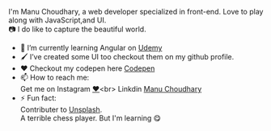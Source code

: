 
I'm Manu Choudhary, a web developer specialized in front-end. Love to play along with JavaScript,and UI.<br> 
📷 I do like to capture the beautiful world. 
<br>
- 🌱 I’m currently learning Angular on [Udemy](https://https://www.udemy.com/) <br>
- 🖌️ I’ve created some UI too checkout them on my github profile. <br>
- ❤️ Checkout my codepen here [Codepen](https://codepen.io/ManuChoudhary)<br>
- 📫 How to reach me: <br>
      Get me on Instagram [❤️](https://instagram.com/_manuchoudhary_)<br>
      Linkdin [Manu Choudhary](https://www.linkedin.com/in/manu-choudhary/)<br>
- ⚡ Fun fact: <br>
      Contributer to [Unsplash](https://unsplash.com/@manuchoudhary). <br>
      A terrible chess player. But I'm learning 😋
      
